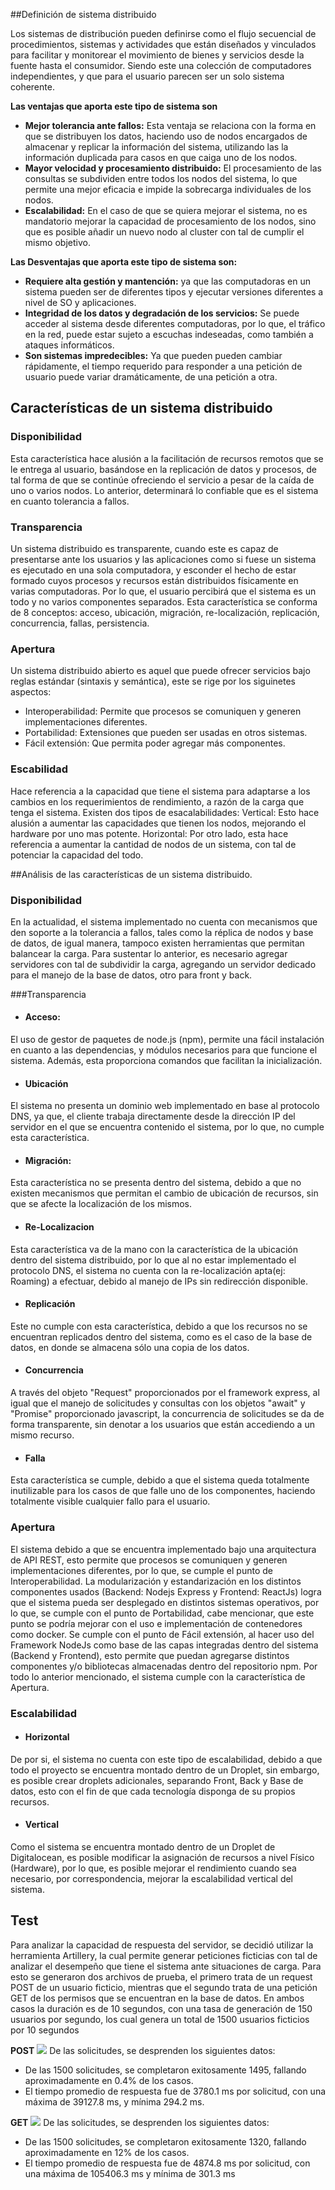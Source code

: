
##Definición de sistema distribuido

Los sistemas de distribución pueden definirse como el flujo secuencial de procedimientos, sistemas y actividades que están diseñados y vinculados para facilitar y monitorear el movimiento de bienes y servicios desde la fuente hasta el consumidor. Siendo este una colección de computadores independientes, y que para el usuario parecen ser un solo sistema coherente.

**Las ventajas que aporta este tipo de sistema son**
-  **Mejor tolerancia ante fallos:** Esta ventaja se relaciona con la forma en que se distribuyen los datos, haciendo uso de nodos encargados de almacenar y replicar la información del sistema, utilizando las la información duplicada para casos en que caiga uno de los nodos.
- **Mayor velocidad y procesamiento distribuido:** El procesamiento de las consultas se subdividen entre todos los nodos del sistema, lo que permite una mejor eficacia e impide la sobrecarga individuales de los nodos.
- **Escalabilidad:** En el caso de que se quiera mejorar el sistema, no es mandatorio mejorar la capacidad de procesamiento de los nodos, sino que es posible añadir un nuevo nodo al cluster con tal de cumplir el mismo objetivo.

**Las Desventajas que aporta este tipo de sistema son:**
- **Requiere alta gestión y mantención:** ya que las computadoras en un sistema pueden ser de diferentes tipos y ejecutar versiones diferentes a nivel de SO y aplicaciones.
- **Integridad de los datos y degradación de los servicios:** Se puede acceder al sistema desde diferentes computadoras, por lo que, el tráfico en la red, puede estar sujeto a escuchas indeseadas, como también a ataques informáticos.
- **Son sistemas impredecibles:** Ya que pueden pueden cambiar rápidamente, el tiempo requerido para responder a una petición de usuario puede variar dramáticamente, de una petición a otra.


## Características de un sistema distribuido

### Disponibilidad
Esta característica hace alusión a la facilitación de recursos remotos que se le entrega al usuario, basándose en la replicación de datos y procesos, de tal forma de que se continúe ofreciendo el servicio a pesar de la caída de uno o varios nodos. Lo anterior, determinará lo confiable que es el sistema en cuanto tolerancia a fallos.

### Transparencia 

Un sistema distribuido es transparente, cuando este es capaz de presentarse ante los usuarios y las aplicaciones como si fuese un sistema es ejecutado en una sola computadora, y esconder el hecho de estar formado cuyos procesos y recursos están distribuidos físicamente en varias computadoras. Por lo que, el usuario percibirá que el sistema es un todo y no varios componentes separados. Esta característica se conforma de 8 conceptos:  acceso, ubicación, migración, re-localización, replicación, concurrencia, fallas, persistencia.

### Apertura
Un sistema distribuido abierto es aquel que puede ofrecer servicios bajo reglas estándar (sintaxis y semántica), este se rige por los siguinetes aspectos:

- Interoperabilidad: Permite que procesos se comuniquen y generen implementaciones diferentes.
- Portabilidad: Extensiones que pueden ser usadas en otros sistemas.  
- Fácil extensión: Que permita poder agregar más componentes. 

### Escabilidad 

Hace referencia a la capacidad que tiene el sistema para adaptarse a los cambios en los requerimientos de rendimiento, a razón de la carga que tenga el sistema. Existen dos tipos de esacalabilidades:
Vertical: Esto hace alusión a aumentar las capacidades que tienen los nodos, mejorando el hardware por uno mas potente.
Horizontal: Por otro lado, esta hace referencia a aumentar la cantidad de nodos de un sistema, con tal de potenciar la capacidad del todo.


##Análisis de las características de un sistema distribuido.

### Disponibilidad
En la actualidad, el sistema implementado no cuenta con mecanismos que den soporte a la tolerancia a fallos, tales como la réplica de nodos y base de datos, de igual manera, tampoco existen herramientas que permitan balancear la carga. Para sustentar lo anterior, es necesario agregar servidores con tal de subdividir la carga, agregando un servidor dedicado para el manejo de la base de datos, otro para front y back.

###Transparencia
- #### Acceso:  
El uso de gestor de paquetes de node.js (npm), permite una fácil instalación en cuanto a las dependencias, y módulos necesarios para que funcione el sistema. Además, esta proporciona comandos que facilitan la inicialización.

- #### Ubicación
El sistema no presenta un dominio web implementado en base al protocolo DNS, ya que, el cliente trabaja directamente desde la dirección IP del servidor en el que se encuentra contenido el sistema, por lo que,  no cumple esta característica.

- #### Migración:
Esta característica no se presenta dentro del sistema, debido a que no existen mecanismos que permitan el cambio de ubicación de recursos, sin que se afecte la localización de los mismos.

- #### Re-Localizacion
Esta característica va de la mano con la característica de la ubicación dentro del sistema distribuido, por lo que al no estar implementado el protocolo DNS, el sistema no cuenta con la re-localización apta(ej: Roaming) a efectuar, debido al manejo de IPs sin redirección disponible.  

- #### Replicación
Este no cumple con esta característica, debido a que los recursos no se encuentran replicados dentro del sistema, como es el caso de la base de datos, en donde se almacena sólo una copia de los datos.

- #### Concurrencia
A través del objeto "Request" proporcionados por el framework express, al igual que el manejo de solicitudes y consultas con los objetos "await" y "Promise" proporcionado javascript, la concurrencia de solicitudes se da de forma transparente, sin denotar a los usuarios que están accediendo a un mismo recurso.   

- #### Falla
Esta característica se cumple, debido a que el sistema queda totalmente inutilizable para los casos de que falle uno de los componentes, haciendo totalmente visible cualquier fallo para el usuario.


### Apertura

El sistema debido a que se encuentra implementado bajo una arquitectura de API REST, esto permite que procesos se comuniquen y generen implementaciones diferentes, por lo que, se cumple el punto de Interoperabilidad. La modularización y estandarización en los distintos componentes usados (Backend: Nodejs Express y Frontend: ReactJs) logra que el sistema pueda ser desplegado en distintos sistemas operativos, por lo que, se cumple con el punto de Portabilidad, cabe mencionar, que este punto se podría mejorar con el uso e implementación de contenedores como docker. Se cumple con el punto de Fácil extensión, al hacer uso del Framework NodeJs como base de las capas integradas dentro del sistema (Backend y Frontend), esto permite que puedan agregarse distintos componentes y/o bibliotecas almacenadas dentro del repositorio npm. Por todo lo anterior mencionado, el sistema cumple con la característica de Apertura.

### Escalabilidad
- #### Horizontal
De por si, el sistema no cuenta con este tipo de escalabilidad, debido a que todo el proyecto se encuentra montado dentro de un Droplet, sin embargo, es posible crear droplets adicionales, separando Front, Back y Base de datos, esto con el fin de que cada tecnología disponga de su propios recursos.


- #### Vertical
Como el sistema se encuentra montado dentro de un Droplet de Digitalocean, es posible modificar la asignación de recursos a nivel Físico (Hardware), por lo que, es posible mejorar el rendimiento cuando sea necesario, por correspondencia, mejorar la escalabilidad vertical del sistema. 

## Test

Para analizar la capacidad de respuesta del servidor, se decidió utilizar la herramienta Artillery, la cual permite generar peticiones ficticias con tal de analizar el desempeño que tiene el sistema ante situaciones de carga. Para esto se generaron dos archivos de prueba, el primero trata de un request POST de un usuario ficticio, mientras que el segundo trata de una petición GET de los permisos que se encuentran en la base de datos. En ambos casos la duración es de 10 segundos, con una tasa de generación de 150 usuarios por segundo, los cual genera un total de 1500 usuarios ficticios por 10 segundos

**POST**
![](https://i.ibb.co/TvKThD1/post.png)
De las solicitudes, se desprenden los siguientes datos:
- De las 1500 solicitudes, se completaron exitosamente 1495, fallando aproximadamente en 0.4% de los casos.
- El tiempo promedio de respuesta fue de 3780.1 ms por solicitud, con una máxima de  39127.8 ms, y mínima 294.2 ms.

**GET**
![](https://i.ibb.co/NVnVS0Q/get.png)
De las solicitudes, se desprenden los siguientes datos:
- De las 1500 solicitudes, se completaron exitosamente 1320, fallando aproximadamente en 12% de los casos.
- El tiempo promedio de respuesta fue de 4874.8 ms por solicitud, con una máxima de 105406.3 ms y mínima de 301.3 ms
